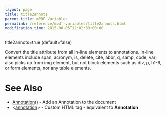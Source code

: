 ```yaml
---
layout: page
title: title2annots
parent_title: mPDF Variables
permalink: /reference/mpdf-variables/title2annots.html
modification_time: 2015-08-05T12:02:33+00:00
---
```


<p>title2annots=true (default=false)</p>
<p>Convert the title attribute from all in-line elements to annotations. In-line elements include span, acronym, is, delete, cite, abbr, q, samp, code, var; also picks up from img element, but not block elements such as div, p, h1-6, or form elements, nor any table elements.</p>

# See Also

<ul>
<li class="manual_boxlist"><a href="http://uk3.php.net/manual/en/function.explode.php"> </a><a href="{{ "/reference/mpdf-functions/annotation.html" | prepend: site.baseurl }}">Annotation()</a> - Add an Annotation to the document</li>
<li class="manual_boxlist">&lt;<a href="{{ "/reference/html-control-tags/annotation.html" | prepend: site.baseurl }}">annotation</a>&gt; - Custom HTML tag - equivalent to <b>Annotation</b></li>
</ul>

